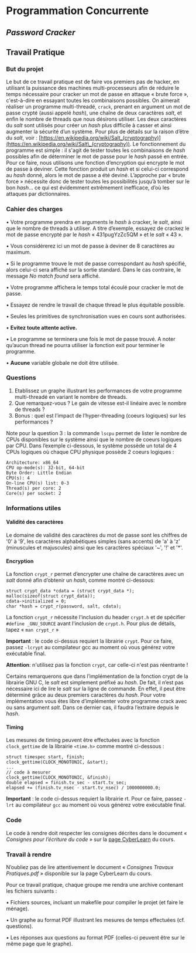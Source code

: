 # Programmation Concurrente
## *Password Cracker*
## Travail Pratique


### But du projet
Le but de ce travail pratique est de faire vos premiers pas de hacker, en utilisant la puissance des
machines multi-processeurs afin de réduire le temps nécessaire pour cracker un mot de passe en
attaque « brute force », c'est-à-dire en essayant toutes les combinaisons possibles.
On aimerait réaliser un programme multi-threadé, `crack`, prenant en argument un mot de passe
crypté (aussi appelé *hash*), une chaîne de deux caractères *salt*, et enfin le nombre de threads que
nous désirons utiliser.
Les deux caractères du *salt* sont utilisés pour créer un *hash* plus difficile à casser et ainsi augmenter
la sécurité d’un système. Pour plus de détails sur la raison d’être du *salt*, voir :
[https://en.wikipedia.org/wiki/Salt_(cryptography)](https://en.wikipedia.org/wiki/Salt\_(cryptography)).
Le fonctionnement du programme est simple : il s'agit de tester toutes les combinaisons de *hash*
possibles afin de déterminer le mot de passe pour le *hash* passé en entrée. Pour ce faire, nous
utilisons une fonction d’encryption qui encrypte le mot de passe à deviner. Cette fonction produit un
*hash* et si celui-ci correspond au *hash* donné, alors le mot de passe a été deviné. L’approche par
« brute force » nécessite donc de tester toutes les possibilités jusqu’à tomber sur le bon *hash*... ce
qui est évidemment extrêmement inefficace, d’où les attaques par dictionnaires.


### Cahier des charges
• Votre programme prendra en arguments le *hash* à cracker, le *salt*, ainsi que le nombre de threads à utiliser. A titre d’exemple, essayez de crackez le mot de passe encrypté par le *hash* « 431pugYzZc5QM » et le *salt* « 43 ».

• Vous considérerez ici un mot de passe à deviner de 8 caractères au maximum.

• Si le programme trouve le mot de passe correspondant au *hash* spécifié, alors celui-ci sera affiché sur la sortie standard. Dans le cas contraire, le message *No match found* sera affiché.

• Votre programme affichera le temps total écoulé pour cracker le mot de passe.

• Essayez de rendre le travail de chaque thread le plus équitable possible.

• Seules les primitives de synchronisation vues en cours sont authorisées.

• **Evitez toute attente active.**

• Le programme se terminera une fois le mot de passe trouvé. A noter qu’aucun thread ne pourra utiliser la fonction exit pour terminer le programme.

• **Aucune** variable globale ne doit être utilisée.


### Questions
1. Etablissez un graphe illustrant les performances de votre programme multi-threadé en
variant le nombre de threads.
2. Que remarquez-vous ? Le gain de vitesse est-il linéaire avec le nombre de threads ?
3. Bonus : quel est l’impact de l’hyper-threading (coeurs logiques) sur les performances ?

Note pour la question 3 : la commande `lscpu` permet de lister le nombre de CPUs disponibles sur
le système ainsi que le nombre de coeurs logiques par CPU. Dans l’exemple ci-dessous, le système
possède un total de 4 CPUs logiques où chaque CPU physique possède 2 coeurs logiques :

````
Architecture: x86_64
CPU op-mode(s): 32-bit, 64-bit
Byte Order: Little Endian
CPU(s): 4
On-line CPU(s) list: 0-3
Thread(s) per core: 2
Core(s) per socket: 2
````

### Informations utiles
#### Validité des caractères
Le domaine de validité des caractères du mot de passe sont les chiffres de '0' à '9', les caractères
alphabétiques simples (sans accents) de 'a' à 'z' (minuscules et majuscules) ainsi que les caractères
spéciaux '~', '!' et '*'. 

#### Encryption
La fonction `crypt_r` permet d’encrypter une chaîne de caractères avec un *salt* donné afin
d’obtenir un *hash*, comme montré ci-dessous:

````
struct crypt_data *cdata = (struct crypt_data *);
malloc(sizeof(struct crypt_data));
cdata->initialized = 0;
char *hash = crypt_r(password, salt, cdata);
````

La fonction `crypt_r` nécessite l'inclusion du header `crypt.h` et de spécifier `#define
_GNU_SOURCE` avant l'inclusion de `crypt.h`. Pour plus de détails, tapez « `man crypt_r` »

**Important** : le code ci-dessus requiert la librairie `crypt`. Pour ce faire, passez `-lcrypt` au
compilateur gcc au moment où vous générez votre exécutable final.

**Attention**: n'utilisez pas la fonction `crypt`, car celle-ci n'est pas réentrante !

Certains remarquerons que dans l’implémentation de la fonction crypt de la librairie GNU C, le *salt*
est simplement préfixé au *hash*. De fait, il n’est pas nécessaire ici de lire le *salt* sur la ligne de
commande. En effet, il peut être déterminé grâce au deux premiers caractères du *hash*. Pour votre
implémentation vous êtes libre d’implémenter votre programme crack avec ou sans argument *salt*.
Dans ce dernier cas, il faudra l’extraire depuis le *hash*.

#### Timing
Les mesures de timing peuvent être effectuées avec la fonction `clock_gettime` de la librairie
`<time.h>` comme montré ci-dessous :

````
struct timespec start, finish;
clock_gettime(CLOCK_MONOTONIC, &start);
...
// code à mesurer
clock_gettime(CLOCK_MONOTONIC, &finish);
double elapsed = finish.tv_sec - start.tv_sec;
elapsed += (finish.tv_nsec - start.tv_nsec) / 1000000000.0;
````

**Important** : le code ci-dessus requiert la librairie rt. Pour ce faire, passez `-lrt` au compilateur
`gcc` au moment où vous générez votre exécutable final.

### Code
Le code à rendre doit respecter les consignes décrites dans le document « *Consignes pour l’écriture
du code* » sur la [page CyberLearn](https://cyberlearn.hes-so.ch/course/view.php?id=6341) du cours.

### Travail à rendre

N’oubliez pas de lire attentivement le document « *Consignes Travaux Pratiques.pdf* » disponible
sur la page CyberLearn du cours.

Pour ce travail pratique, chaque groupe me rendra une archive contenant les fichiers suivants :

• Fichiers sources, incluant un makefile pour compiler le projet (et faire le ménage).

• Un graphe au format PDF illustrant les mesures de temps effectuées (cf. questions).

• Les réponses aux questions au format PDF (celles-ci peuvent être sur le même page que le graphe).

